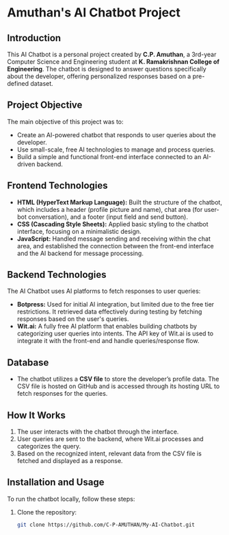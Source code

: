 # Amuthan's AI Chatbot Project

## Introduction

This AI Chatbot is a personal project created by **C.P. Amuthan**, a 3rd-year Computer Science and Engineering student at **K. Ramakrishnan College of Engineering**. The chatbot is designed to answer questions specifically about the developer, offering personalized responses based on a pre-defined dataset.

## Project Objective

The main objective of this project was to:
- Create an AI-powered chatbot that responds to user queries about the developer.
- Use small-scale, free AI technologies to manage and process queries.
- Build a simple and functional front-end interface connected to an AI-driven backend.

## Frontend Technologies

- **HTML (HyperText Markup Language):** Built the structure of the chatbot, which includes a header (profile picture and name), chat area (for user-bot conversation), and a footer (input field and send button).
- **CSS (Cascading Style Sheets):** Applied basic styling to the chatbot interface, focusing on a minimalistic design.
- **JavaScript:** Handled message sending and receiving within the chat area, and established the connection between the front-end interface and the AI backend for message processing.

## Backend Technologies

The AI Chatbot uses AI platforms to fetch responses to user queries:

- **Botpress:** Used for initial AI integration, but limited due to the free tier restrictions. It retrieved data effectively during testing by fetching responses based on the user's queries.
- **Wit.ai:** A fully free AI platform that enables building chatbots by categorizing user queries into intents. The API key of Wit.ai is used to integrate it with the front-end and handle queries/response flow.

## Database

- The chatbot utilizes a **CSV file** to store the developer’s profile data. The CSV file is hosted on GitHub and is accessed through its hosting URL to fetch responses for the queries.

## How It Works

1. The user interacts with the chatbot through the interface.
2. User queries are sent to the backend, where Wit.ai processes and categorizes the query.
3. Based on the recognized intent, relevant data from the CSV file is fetched and displayed as a response.

## Installation and Usage

To run the chatbot locally, follow these steps:

1. Clone the repository:
   ```bash
   git clone https://github.com/C-P-AMUTHAN/My-AI-Chatbot.git
